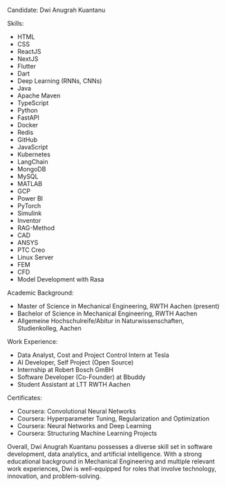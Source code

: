 Candidate: Dwi Anugrah Kuantanu

Skills:
- HTML
- CSS
- ReactJS
- NextJS
- Flutter
- Dart
- Deep Learning (RNNs, CNNs)
- Java
- Apache Maven
- TypeScript
- Python
- FastAPI
- Docker
- Redis
- GitHub
- JavaScript
- Kubernetes
- LangChain
- MongoDB
- MySQL
- MATLAB
- GCP
- Power BI
- PyTorch
- Simulink
- Inventor
- RAG-Method
- CAD
- ANSYS
- PTC Creo
- Linux Server
- FEM
- CFD
- Model Development with Rasa

Academic Background:
- Master of Science in Mechanical Engineering, RWTH Aachen (present)
- Bachelor of Science in Mechanical Engineering, RWTH Aachen
- Allgemeine Hochschulreife/Abitur in Naturwissenschaften, Studienkolleg, Aachen

Work Experience:
- Data Analyst, Cost and Project Control Intern at Tesla
- AI Developer, Self Project (Open Source)
- Internship at Robert Bosch GmBH
- Software Developer (Co-Founder) at Bbuddy
- Student Assistant at LTT RWTH Aachen

Certificates:
- Coursera: Convolutional Neural Networks
- Coursera: Hyperparameter Tuning, Regularization and Optimization
- Coursera: Neural Networks and Deep Learning
- Coursera: Structuring Machine Learning Projects

Overall, Dwi Anugrah Kuantanu possesses a diverse skill set in software development, data analytics, and artificial intelligence. With a strong educational background in Mechanical Engineering and multiple relevant work experiences, Dwi is well-equipped for roles that involve technology, innovation, and problem-solving.